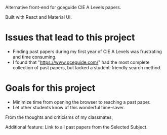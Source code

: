 Alternative front-end for gceguide CIE A Levels papers.

Built with React and Material UI.

# Issues that lead to this project
- Finding past papers during my first year of CIE A Levels was frustrating and time consuming.
- I found that "https://www.gceguide.com/" had the most complete collection of past papers,
  but lacked a student-friendly search method.


# Goals for this project
- Minimize time from opening the browser to reaching a past paper.
- Let other students know of this wonderful time-saver.

From the thoughts and criticisms of my classmates,

Additional feature: Link to all past papers from the Selected Subject.